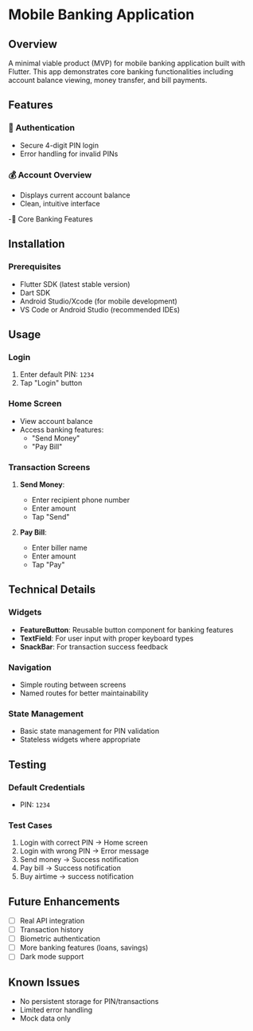 # Mobile Banking Application

## Overview
A minimal viable product (MVP) for mobile banking application built with Flutter. This app demonstrates core banking functionalities including account balance viewing, money transfer, and bill payments.

## Features

### 🔐 Authentication
- Secure 4-digit PIN login
- Error handling for invalid PINs

### 💰 Account Overview
- Displays current account balance
- Clean, intuitive interface

 -💸 Core Banking Features


## Installation

### Prerequisites
- Flutter SDK (latest stable version)
- Dart SDK
- Android Studio/Xcode (for mobile development)
- VS Code or Android Studio (recommended IDEs)





## Usage

### Login
1. Enter default PIN: `1234`
2. Tap "Login" button

### Home Screen
- View account balance
- Access banking features:
  - "Send Money"
  - "Pay Bill"

### Transaction Screens
1. **Send Money**:
   - Enter recipient phone number
   - Enter amount
   - Tap "Send"

2. **Pay Bill**:
   - Enter biller name
   - Enter amount
   - Tap "Pay"

## Technical Details

### Widgets
- **FeatureButton**: Reusable button component for banking features
- **TextField**: For user input with proper keyboard types
- **SnackBar**: For transaction success feedback

### Navigation
- Simple routing between screens
- Named routes for better maintainability

### State Management
- Basic state management for PIN validation
- Stateless widgets where appropriate

## Testing

### Default Credentials
- PIN: `1234`

### Test Cases
1. Login with correct PIN → Home screen
2. Login with wrong PIN → Error message
3. Send money → Success notification
4. Pay bill → Success notification
5. Buy airtime -> success notification
   

## Future Enhancements
- [ ] Real API integration
- [ ] Transaction history
- [ ] Biometric authentication
- [ ] More banking features (loans, savings)
- [ ] Dark mode support

## Known Issues
- No persistent storage for PIN/transactions
- Limited error handling
- Mock data only


